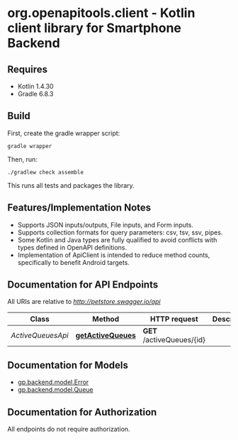 # org.openapitools.client - Kotlin client library for Smartphone Backend

## Requires

* Kotlin 1.4.30
* Gradle 6.8.3

## Build

First, create the gradle wrapper script:

```
gradle wrapper
```

Then, run:

```
./gradlew check assemble
```

This runs all tests and packages the library.

## Features/Implementation Notes

* Supports JSON inputs/outputs, File inputs, and Form inputs.
* Supports collection formats for query parameters: csv, tsv, ssv, pipes.
* Some Kotlin and Java types are fully qualified to avoid conflicts with types defined in OpenAPI definitions.
* Implementation of ApiClient is intended to reduce method counts, specifically to benefit Android targets.

<a name="documentation-for-api-endpoints"></a>
## Documentation for API Endpoints

All URIs are relative to *http://petstore.swagger.io/api*

Class | Method | HTTP request | Description
------------ | ------------- | ------------- | -------------
*ActiveQueuesApi* | [**getActiveQueues**](docs/ActiveQueuesApi.md#getactivequeues) | **GET** /activeQueues/{id} | 


<a name="documentation-for-models"></a>
## Documentation for Models

 - [gp.backend.model.Error](docs/Error.md)
 - [gp.backend.model.Queue](docs/Queue.md)


<a name="documentation-for-authorization"></a>
## Documentation for Authorization

All endpoints do not require authorization.
